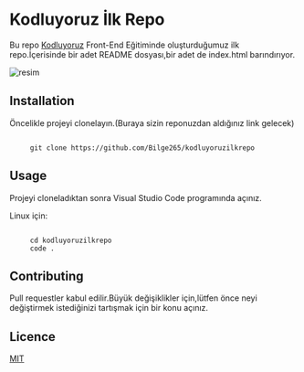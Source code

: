 # Kodluyoruz İlk Repo

Bu repo [Kodluyoruz](https://kodluyoruz.org/tr/kodluyoruz/) Front-End Eğitiminde oluşturduğumuz ilk repo.İçerisinde bir adet 
README dosyası,bir adet de index.html barındırıyor.

![resim](C:\Users\Bilge\kodluyoruzilkrepo\kodluyoruzilkrepo\repo.png)

## Installation

Öncelikle projeyi clonelayın.(Buraya sizin reponuzdan aldığınız link gelecek)

```

     git clone https://github.com/Bilge265/kodluyoruzilkrepo 

```


## Usage

Projeyi cloneladıktan sonra Visual Studio Code programında açınız.

Linux için:
```

     cd kodluyoruzilkrepo
     code .

```


## Contributing

Pull requestler kabul edilir.Büyük değişiklikler için,lütfen önce neyi değiştirmek 
istediğinizi tartışmak için bir konu açınız.


## Licence

[MIT](https://choosealicense.com/licenses/mit/)
